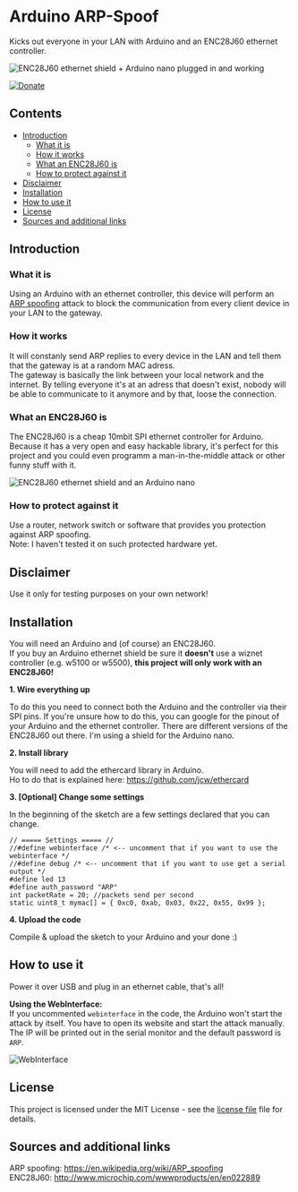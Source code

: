 # Arduino ARP-Spoof
Kicks out everyone in your LAN with Arduino and an ENC28J60 ethernet controller.

![ENC28J60 ethernet shield + Arduino nano plugged in and working](https://raw.githubusercontent.com/spacehuhn/enc28j60_ARPspoofer/master/images/1.jpg)  

[![Donate](https://www.paypalobjects.com/en_US/i/btn/btn_donateCC_LG.gif)](https://www.paypal.com/cgi-bin/webscr?cmd=_s-xclick&hosted_button_id=RCHANSVSX9M8C)  

## Contents
- [Introduction](#introduction)
  - [What it is](#what-it-is)
  - [How it works](#how-it-works)
  - [What an ENC28J60 is](#what-an-enc28j60-is)
  - [How to protect against it](#how-to-protect-against-it)
- [Disclaimer](#disclaimer)
- [Installation](#installation)
- [How to use it](#how-to-use-it)
- [License](#license)
- [Sources and additional links](#sources-and-additional-links)

## Introduction ##


### What it is

Using an Arduino with an ethernet controller, this device will perform an [ARP spoofing](https://en.wikipedia.org/wiki/ARP_spoofing) attack to block the communication from every client device in your LAN to the gateway.  

### How it works

It will constanly send ARP replies to every device in the LAN and tell them that the gateway is at a random MAC adress.  
The gateway is basically the link between your local network and the internet. By telling everyone it's at an adress that doesn't exist, nobody will be able to communicate to it anymore and by that, loose the connection.  

### What an ENC28J60 is

The ENC28J60 is a cheap 10mbit SPI ethernet controller for Arduino. Because it has a very open and easy hackable library, it's perfect for this project and you could even programm a man-in-the-middle attack or other funny stuff with it.

![ENC28J60 ethernet shield and an Arduino nano](https://raw.githubusercontent.com/spacehuhn/enc28j60_ARPspoofer/master/images/2.jpg)

### How to protect against it

Use a router, network switch or software that provides you protection against ARP spoofing.  
Note: I haven't tested it on such protected hardware yet.  

## Disclaimer

Use it only for testing purposes on your own network!  

## Installation

You will need an Arduino and (of course) an ENC28J60.  
If you buy an Arduino ethernet shield be sure it **doesn't** use a wiznet controller (e.g. w5100 or w5500), **this project will only work with an ENC28J60!**

**1. Wire everything up**

To do this you need to connect both the Arduino and the controller via their SPI pins. If you're unsure how to do this, you can google for the pinout of your Arduino and the ethernet controller. There are different versions of the ENC28J60 out there. I'm using a shield for the Arduino nano.  

**2. Install library**

You will need to add the ethercard library in Arduino.  
Ho to do that is explained here: https://github.com/jcw/ethercard  

**3. [Optional] Change some settings**

In the beginning of the sketch are a few settings declared that you can change.  
```
// ===== Settings ===== //
//#define webinterface /* <-- uncomment that if you want to use the webinterface */
//#define debug /* <-- uncomment that if you want to use get a serial output */
#define led 13
#define auth_password "ARP"
int packetRate = 20; //packets send per second
static uint8_t mymac[] = { 0xc0, 0xab, 0x03, 0x22, 0x55, 0x99 };
```  

**4. Upload the code**

Compile & upload the sketch to your Arduino and your done :)  


## How to use it

Power it over USB and plug in an ethernet cable, that's all!  

**Using the WebInterface:**  
If you uncommented `webinterface` in the code, the Arduino won't start the attack by itself.
You have to open its website and start the attack manually.  
The IP will be printed out in the serial monitor and the default password is `ARP`.  

![WebInterface](https://raw.githubusercontent.com/spacehuhn/enc28j60_ARPspoofer/master/images/3.jpg)

## License

This project is licensed under the MIT License - see the [license file](LICENSE) file for details.

## Sources and additional links

ARP spoofing: https://en.wikipedia.org/wiki/ARP_spoofing  
ENC28J60: http://www.microchip.com/wwwproducts/en/en022889
